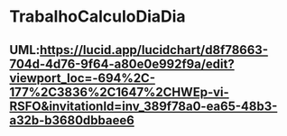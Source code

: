 # TrabalhoCalculoDiaDia

## UML:https://lucid.app/lucidchart/d8f78663-704d-4d76-9f64-a80e0e992f9a/edit?viewport_loc=-694%2C-177%2C3836%2C1647%2CHWEp-vi-RSFO&invitationId=inv_389f78a0-ea65-48b3-a32b-b3680dbbaee6
